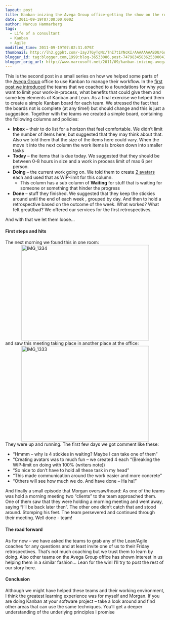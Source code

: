 ```yaml
---
layout: post
title: Kanban-inizing the Avega Group office–getting the show on the road
date: 2011-09-19T07:00:00.000Z
author: Marcus Hammarberg
tags:
  - Life of a consultant
  - Kanban
  - Agile
modified_time: 2011-09-19T07:02:31.079Z
thumbnail: http://lh3.ggpht.com/-IayJTGyTqNc/TnI7t1YNcKI/AAAAAAAABDU/GudGjMl6DTo/s72-c/IMG_1334_thumb1.jpg?imgmax=800
blogger_id: tag:blogger.com,1999:blog-36533086.post-7479834583625300041
blogger_orig_url: http://www.marcusoft.net/2011/09/kanban-inizing-avega-group_19.html
---
```


This is the second post in a small series on how we helped some parts of
the <a href="http://www.avegagroup.se/" target="_blank">Avega Group</a>
office to use Kanban to manage their workflow.
In the [first post we
introduced](http://www.marcusoft.net/2011/09/kanban-inizing-avega-group.html)
the teams that we coached to a foundations for why you want to limit
your work-in-process, what benefits that could give them and some key
elements of Kanban and Lean.
As a final exercise we helped them to create a simple Kanban board for
each team. We stressed the fact that the boards not is complete (at any
time!) but should change and this is just a suggestion.
Together with the teams we created a simple
board, containing the following columns and policies:

- **Inbox** – their to do list for a horizon that feel comfortable. We
    didn’t limit the number of items here, but suggested that they may
    think about that.
    Also we told them that the size of the items here could vary. When
    the move it into the next column the work items is broken down into
    smaller tasks
- **Today** – the items that is due today. We suggested that they
    should be between 0-8 hours in size and a work in process limit of
    max 6 per person.
- **Doing** – the current work going on. We told them to create
    <a href="http://www.southparkstudios.se/avatar" target="_blank">2
    avatars</a> each and used that as WIP-limit for this column.
  - This column has a sub column of **Waiting** for stuff that is
        waiting for someone or something that hinder the progress
- **Done** – stuff they finished. We suggested that they keep the
    stickies around until the end of each week , grouped by day. And
    then to hold a retrospective based on the outcome of the week. What
    worked? What felt great/bad?
    We offered our services for the first retrospectives.

And with that we let them loose…

#### First steps and hits

The next morning we found this in one room:
[<img
src="http://lh3.ggpht.com/-IayJTGyTqNc/TnI7t1YNcKI/AAAAAAAABDU/GudGjMl6DTo/IMG_1334_thumb1.jpg?imgmax=800"
title="IMG_1334" data-border="0"
style="background-image: none; border-bottom-width: 0px; border-left-width: 0px; border-right-width: 0px; border-top-width: 0px; display: block; float: none; margin: 0px auto; padding-left: 0px; padding-right: 0px; padding-top: 0px;"
width="403" height="302" alt="IMG_1334" />](http://lh3.ggpht.com/-Ymzt_9afvhI/TnI7ta7fCoI/AAAAAAAABDQ/BLHgTSFYbjk/s1600-h/IMG_13345.jpg)
and saw this meeting taking place in another place at the office:
[<img
src="http://lh4.ggpht.com/-nVKnTEmwDyI/TnI7vVhADgI/AAAAAAAABDc/6l9F2p1MST4/IMG_1333_thumb1.jpg?imgmax=800"
title="IMG_1333" data-border="0"
style="background-image: none; border-bottom-width: 0px; border-left-width: 0px; border-right-width: 0px; border-top-width: 0px; display: block; float: none; margin: 0px auto; padding-left: 0px; padding-right: 0px; padding-top: 0px;"
width="403" height="302" alt="IMG_1333" />](http://lh4.ggpht.com/-wci4GQqDYrI/TnI7uoGbldI/AAAAAAAABDY/wW5NYxCUxps/s1600-h/IMG_13335.jpg)
They were up and running. The first few days we got comment like
these:

- “Hmmm – why is 4 stickies in waiting? Maybe I can take one of them”
- “Creating avatars was to much fun – we created 4 each “(Breaking the
    WIP-limit on doing with 100% (writers note))
- “So nice to don’t have to hold all these task in my head”
- “This made communication around the work easier and more concrete”
- “Others will see how much we do. And have done – Ha ha!”

And finally a small episode that Morgan oversaw/heard:
As one of the teams was hold a morning meeting two “clients” to the team
approached them. One of them saw that they were holding a morning
meeting and went away, saying “I’ll be back later then”. The other one
didn’t catch that and stood around. Stomping his feet. The team
persevered and continued through their meeting.
Well done - team!

#### The road forward

As for now – we have asked the teams to grab any of the Lean/Agile
coaches for any questions and at least invite one of us to their Friday
retrospectives. That’s not much coaching but we trust them to learn by
doing.
Also other teams on the Avega Group office has shown interest in us
helping them in a similar fashion… Lean for the win!
I’ll try to post the rest of our story here.

#### Conclusion

Although we might have helped these teams and their working environment,
I think the greatest learning experience was for myself and Morgan. If
you are doing Kanban at your software project – take a look around and
find other areas that can use the same techniques. You’ll get a deeper
understanding of the underlying principles I promise
